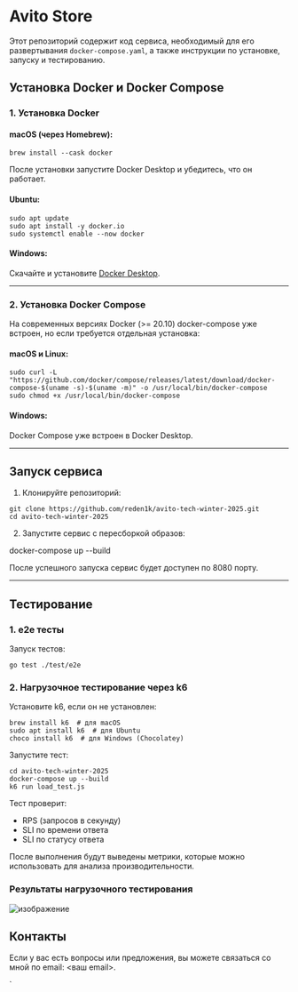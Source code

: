 # Avito Store
Этот репозиторий содержит код сервиса, необходимый для его развертывания `docker-compose.yaml`, а также инструкции по установке, запуску и тестированию.


## Установка Docker и Docker Compose

### 1. Установка Docker
#### macOS (через Homebrew):
```
brew install --cask docker
```

После установки запустите Docker Desktop и убедитесь, что он работает.

#### Ubuntu:

```
sudo apt update
sudo apt install -y docker.io
sudo systemctl enable --now docker
```


#### Windows:
Скачайте и установите [Docker Desktop](https://www.docker.com/products/docker-desktop).

---

### 2. Установка Docker Compose
На современных версиях Docker (>= 20.10) docker-compose уже встроен, но если требуется отдельная установка:

#### macOS и Linux:

```
sudo curl -L "https://github.com/docker/compose/releases/latest/download/docker-compose-$(uname -s)-$(uname -m)" -o /usr/local/bin/docker-compose
sudo chmod +x /usr/local/bin/docker-compose
```


#### Windows:
Docker Compose уже встроен в Docker Desktop.

---

## Запуск сервиса

1. Клонируйте репозиторий:

```
git clone https://github.com/reden1k/avito-tech-winter-2025.git
cd avito-tech-winter-2025
```


2. Запустите сервис с пересборкой образов:

docker-compose up --build

После успешного запуска сервис будет доступен по 8080 порту.

---

## Тестирование

### 1. e2e тесты
Запуск тестов:

```
go test ./test/e2e
```


### 2. Нагрузочное тестирование через k6
Установите k6, если он не установлен:

```
brew install k6  # для macOS
sudo apt install k6  # для Ubuntu
choco install k6  # для Windows (Chocolatey)
```


Запустите тест:

```
cd avito-tech-winter-2025
docker-compose up --build
k6 run load_test.js
```


Тест проверит:
- RPS (запросов в секунду)
- SLI по времени ответа
- SLI по статусу ответа

После выполнения будут выведены метрики, которые можно использовать для анализа производительности.


### Результаты нагрузочного тестирования
![изображение](https://github.com/user-attachments/assets/699f5f9a-b318-4801-9bc0-2ba94ee979c3)

## Контакты
Если у вас есть вопросы или предложения, вы можете связаться со мной по email: <ваш email>.


`
